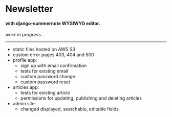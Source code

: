 # Newsletter
#### with django-summernote WYSIWYG editor.

_work in progress..._

---

- static files hosted on AWS S3
- custom error pages 403, 404 and 500
- profile app:
    - sign up with email confirmation
    - tests for existing email
    - custom password change
    - custom password reset
- articles app:
    - tests for existing article
    - permissions for updating, publishing and deleting articles
- admin site:
    - changed displayed, searchable, editable fields
